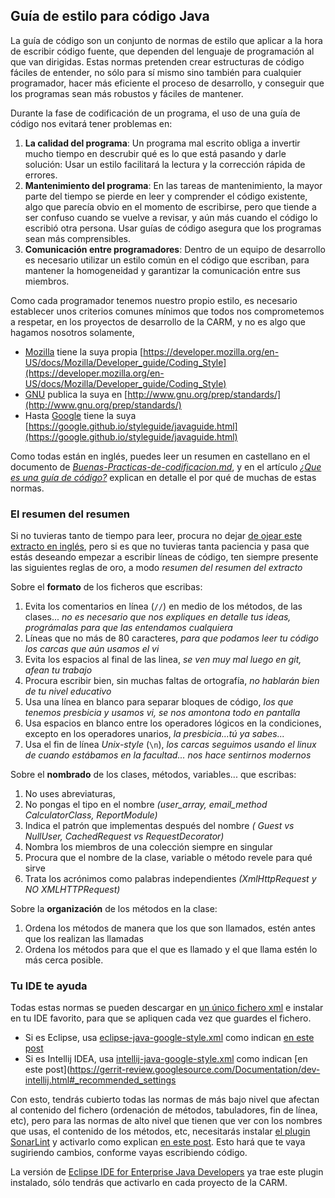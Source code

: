 


## Guía de estilo para código Java

La guía de código son un conjunto de normas de estilo que aplicar a la hora de escribir código fuente, que dependen del lenguaje de programación al que van dirigidas. Estas normas pretenden crear estructuras de código fáciles de entender, no sólo para sí mismo sino también para cualquier programador, hacer más eficiente el proceso de desarrollo, y conseguir que los programas sean más robustos y fáciles de mantener.

Durante la fase de codificación de un programa, el uso de una guía de código nos evitará tener problemas en:

1. **La calidad del programa**: Un programa mal escrito obliga a invertir mucho tiempo en descrubir qué es lo que está pasando y darle solución: Usar un estilo facilitará la lectura y la corrección rápida de errores.
2. **Mantenimiento del programa**: En las tareas de mantenimiento, la mayor parte del tiempo se pierde en leer y comprender el código existente, algo que parecía obvio en el momento de escribirse, pero que tiende a ser confuso cuando se vuelve a revisar, y aún más cuando el código lo escribió otra persona. Usar guías de código asegura que los programas sean más comprensibles.
3. **Comunicación entre programadores**: Dentro de un equipo de desarrollo es necesario utilizar un estilo común en el código que escriban, para mantener la homogeneidad y garantizar la comunicación entre sus miembros.

Como cada programador tenemos nuestro propio estilo, es necesario establecer unos criterios comunes mínimos que todos nos comprometemos a respetar, en los proyectos de desarrollo de la CARM, y no es algo que hagamos nosotros solamente,

* [Mozilla](https://www.mozilla.org/es-ES/) tiene la suya propia [https://developer.mozilla.org/en-US/docs/Mozilla/Developer_guide/Coding_Style](https://developer.mozilla.org/en-US/docs/Mozilla/Developer_guide/Coding_Style)
* [GNU](http://www.gnu.org/) publica la suya en [http://www.gnu.org/prep/standards/](http://www.gnu.org/prep/standards/)
* Hasta [Google](https://www.google.es/) tiene la suya [https://google.github.io/styleguide/javaguide.html](https://google.github.io/styleguide/javaguide.html)

Como todas están en inglés, puedes leer un resumen en castellano en el documento de *[Buenas-Practicas-de-codificacion.md](Buenas-Practicas-de-codificacion.md)*, y en el artículo *[¿Que es una guía de código?](https://codigofacilito.com/articulos/guia_codigo)* explican en detalle el por qué de muchas de estas normas.


### El resumen del resumen

Si no tuvieras tanto de tiempo para leer, procura no dejar [de ojear este extracto en inglés](https://github.com/thoughtbot/guides/tree/master/style), pero si es que no tuvieras tanta paciencia y pasa que estás deseando empezar a escribir líneas de código, ten siempre presente las siguientes reglas de oro, a modo *resumen del resumen del extracto*


Sobre el **formato** de los ficheros que escribas:

1. Evita los comentarios en línea (```//```) en medio de los métodos, de las clases... *no es necesario que nos expliques en detalle tus ideas, prográmalas para que las entendamos cualquiera*
2. Líneas que no más de 80 caracteres, *para que podamos leer tu código los carcas que aún usamos el vi*
3. Evita los espacios al final de las linea, *se ven muy mal luego en git, afean tu trabajo*
4. Procura escribir bien, sin muchas faltas de ortografía, *no hablarán bien de tu nivel educativo*
5. Usa una línea en blanco para separar bloques de código, *los que tenemos presbicia y usamos vi, se nos amontona todo en pantalla*
6. Usa espacios en blanco entre los operadores lógicos en la condiciones, excepto en los operadores unarios, *la presbicia...tú ya sabes...*
7. Usa el fin de línea *Unix-style* (```\n```), *los carcas seguimos usando el linux de cuando estábamos en la facultad... nos hace sentirnos modernos*

Sobre el **nombrado** de los clases, métodos, variables... que escribas:

1. No uses abreviaturas,
2. No pongas el tipo en el nombre *(user_array, email_method CalculatorClass, ReportModule)*
3. Indica el patrón que implementas después del nombre *( Guest vs NullUser, CachedRequest vs RequestDecorator)*
4. Nombra los miembros de una colección siempre en singular
5. Procura que el nombre de la clase, variable o método revele para qué sirve
6. Trata los acrónimos como palabras independientes *(XmlHttpRequest y NO XMLHTTPRequest)*


Sobre la **organización** de los métodos en la clase:

1. Ordena los métodos de manera que los que son llamados, estén antes que los realizan las llamadas
2. Ordena los métodos para que el que es llamado y el que llama estén lo más cerca posible.



### Tu IDE te ayuda

Todas estas normas se pueden descargar en [un único fichero xml](https://google.github.io/styleguide/) e instalar en tu IDE favorito, para que se apliquen cada vez que guardes el fichero.

* Si es Eclipse, usa [eclipse-java-google-style.xml](https://github.com/google/styleguide/blob/gh-pages/eclipse-java-google-style.xml) como indican [en este post](http://www.practicesofmastery.com/post/eclipse-google-java-style-guide/)
* Si es Intellij IDEA, usa [intellij-java-google-style.xml](https://github.com/google/styleguide/blob/gh-pages/intellij-java-google-style.xml) como indican [en este post](https://gerrit-review.googlesource.com/Documentation/dev-intellij.html#_recommended_settings


Con esto, tendrás cubierto todas las normas de más bajo nivel que afectan al contenido del fichero (ordenación de métodos, tabuladores, fin de línea, etc), pero para las normas de alto nivel que tienen que ver con los nombres que usas, el contenido de los métodos, etc, necesitarás instalar [el plugin SonarLint](https://www.sonarlint.org/eclipse/) y activarlo como explican [en este post](https://www.adictosaltrabajo.com/2014/10/08/eclipse-sonar-qube/). Esto hará que te vaya sugiriendo cambios, conforme vayas escribiendo código.

La versión de [Eclipse IDE for Enterprise Java Developers](https://www.eclipse.org/downloads/packages/) ya trae este plugin instalado, sólo tendrás que activarlo en cada proyecto de la CARM.



